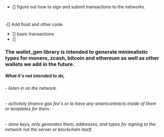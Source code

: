 ##
####
####
- [] figure out how to sign and submit transactions to the networks.

#
-[] Add frost and other code.
- [] basic transactions
- []

### The wallet_gen library is intended to generate minimalistic types for monero, zcash, bitcoin and ethereum as well as other wallets we add in the future. 
##### What it's not intended to do, 
###### - listen in on the network.
###### - activitely finance gas fee's or to have any smartcontracts inside of them or templates for them.
###### - store keys, only generates them, addresses, and types for signing to the network not the server or blockchain itself.
